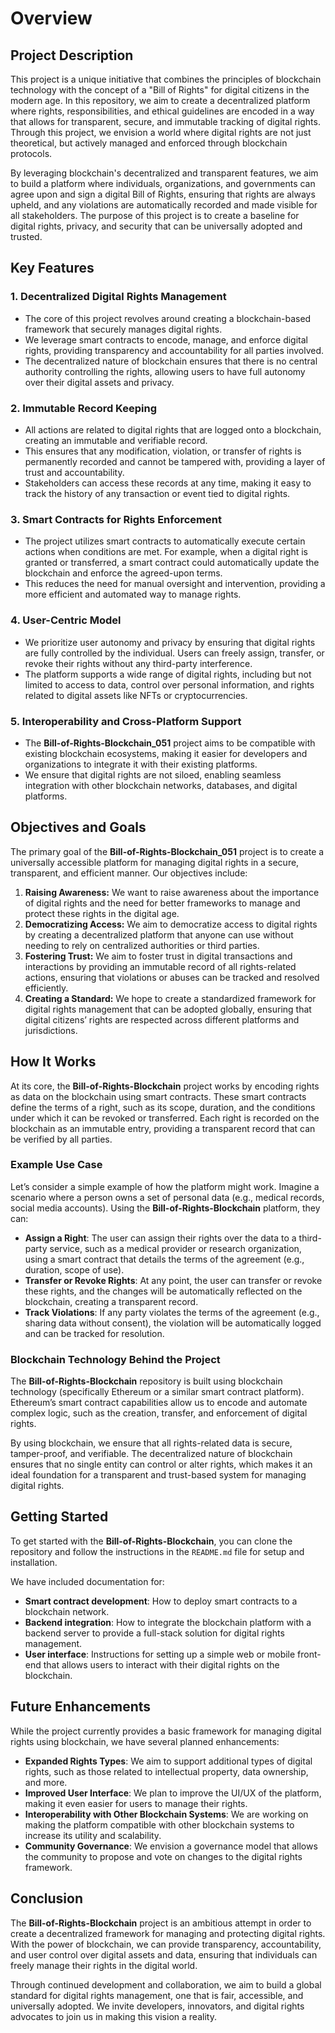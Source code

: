 # Overview
  
## Project Description
 
This project is a unique initiative that combines the principles of blockchain technology with the concept of a "Bill of Rights" for digital citizens in the modern age. In this repository, we aim to create a decentralized platform where rights, responsibilities, and ethical guidelines are encoded in a way that allows for transparent, secure, and immutable tracking of digital rights. Through this project, we envision a world where digital rights are not just theoretical, but actively managed and enforced through blockchain protocols.
 
By leveraging blockchain's decentralized and transparent features, we aim to build a platform where individuals, organizations, and governments can agree upon and sign a digital Bill of Rights, ensuring that rights are always upheld, and any violations are automatically recorded and made visible for all stakeholders. The purpose of this project is to create a baseline for digital rights, privacy, and security that can be universally adopted and trusted.
 
## Key Features

### 1. **Decentralized Digital Rights Management**
   - The core of this project revolves around creating a blockchain-based framework that securely manages digital rights.
   - We leverage smart contracts to encode, manage, and enforce digital rights, providing transparency and accountability for all parties involved.
   - The decentralized nature of blockchain ensures that there is no central authority controlling the rights, allowing users to have full autonomy over their digital assets and privacy.

### 2. **Immutable Record Keeping**
   - All actions are related to digital rights that are logged onto a blockchain, creating an immutable and verifiable record.
   - This ensures that any modification, violation, or transfer of rights is permanently recorded and cannot be tampered with, providing a layer of trust and accountability.
   - Stakeholders can access these records at any time, making it easy to track the history of any transaction or event tied to digital rights.

### 3. **Smart Contracts for Rights Enforcement**
   - The project utilizes smart contracts to automatically execute certain actions when conditions are met. For example, when a digital right is granted or transferred, a smart contract could automatically update the blockchain and enforce the agreed-upon terms.
   - This reduces the need for manual oversight and intervention, providing a more efficient and automated way to manage rights.

### 4. **User-Centric Model**
   - We prioritize user autonomy and privacy by ensuring that digital rights are fully controlled by the individual. Users can freely assign, transfer, or revoke their rights without any third-party interference.
   - The platform supports a wide range of digital rights, including but not limited to access to data, control over personal information, and rights related to digital assets like NFTs or cryptocurrencies.

### 5. **Interoperability and Cross-Platform Support**
   - The **Bill-of-Rights-Blockchain_051** project aims to be compatible with existing blockchain ecosystems, making it easier for developers and organizations to integrate it with their existing platforms.
   - We ensure that digital rights are not siloed, enabling seamless integration with other blockchain networks, databases, and digital platforms.

## Objectives and Goals

The primary goal of the **Bill-of-Rights-Blockchain_051** project is to create a universally accessible platform for managing digital rights in a secure, transparent, and efficient manner. Our objectives include:

1. **Raising Awareness:** We want to raise awareness about the importance of digital rights and the need for better frameworks to manage and protect these rights in the digital age.
2. **Democratizing Access:** We aim to democratize access to digital rights by creating a decentralized platform that anyone can use without needing to rely on centralized authorities or third parties.
3. **Fostering Trust:** We aim to foster trust in digital transactions and interactions by providing an immutable record of all rights-related actions, ensuring that violations or abuses can be tracked and resolved efficiently.
4. **Creating a Standard:** We hope to create a standardized framework for digital rights management that can be adopted globally, ensuring that digital citizens’ rights are respected across different platforms and jurisdictions.

## How It Works

At its core, the **Bill-of-Rights-Blockchain** project works by encoding rights as data on the blockchain using smart contracts. These smart contracts define the terms of a right, such as its scope, duration, and the conditions under which it can be revoked or transferred. Each right is recorded on the blockchain as an immutable entry, providing a transparent record that can be verified by all parties.

### Example Use Case

Let’s consider a simple example of how the platform might work. Imagine a scenario where a person owns a set of personal data (e.g., medical records, social media accounts). Using the **Bill-of-Rights-Blockchain** platform, they can:

- **Assign a Right**: The user can assign their rights over the data to a third-party service, such as a medical provider or research organization, using a smart contract that details the terms of the agreement (e.g., duration, scope of use).
- **Transfer or Revoke Rights**: At any point, the user can transfer or revoke these rights, and the changes will be automatically reflected on the blockchain, creating a transparent record.
- **Track Violations**: If any party violates the terms of the agreement (e.g., sharing data without consent), the violation will be automatically logged and can be tracked for resolution.

### Blockchain Technology Behind the Project

The **Bill-of-Rights-Blockchain** repository is built using blockchain technology (specifically Ethereum or a similar smart contract platform). Ethereum’s smart contract capabilities allow us to encode and automate complex logic, such as the creation, transfer, and enforcement of digital rights.

By using blockchain, we ensure that all rights-related data is secure, tamper-proof, and verifiable. The decentralized nature of blockchain ensures that no single entity can control or alter rights, which makes it an ideal foundation for a transparent and trust-based system for managing digital rights.

## Getting Started

To get started with the **Bill-of-Rights-Blockchain**, you can clone the repository and follow the instructions in the `README.md` file for setup and installation. 

We have included documentation for:

- **Smart contract development**: How to deploy smart contracts to a blockchain network.
- **Backend integration**: How to integrate the blockchain platform with a backend server to provide a full-stack solution for digital rights management.
- **User interface**: Instructions for setting up a simple web or mobile front-end that allows users to interact with their digital rights on the blockchain.

## Future Enhancements

While the project currently provides a basic framework for managing digital rights using blockchain, we have several planned enhancements:

- **Expanded Rights Types**: We aim to support additional types of digital rights, such as those related to intellectual property, data ownership, and more.
- **Improved User Interface**: We plan to improve the UI/UX of the platform, making it even easier for users to manage their rights.
- **Interoperability with Other Blockchain Systems**: We are working on making the platform compatible with other blockchain systems to increase its utility and scalability.
- **Community Governance**: We envision a governance model that allows the community to propose and vote on changes to the digital rights framework.

## Conclusion

The **Bill-of-Rights-Blockchain** project is an ambitious attempt in order to create a decentralized framework for managing and protecting digital rights. With the power of blockchain, we can provide transparency, accountability, and user control over digital assets and data, ensuring that individuals can freely manage their rights in the digital world.

Through continued development and collaboration, we aim to build a global standard for digital rights management, one that is fair, accessible, and universally adopted. We invite developers, innovators, and digital rights advocates to join us in making this vision a reality.
